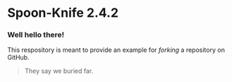 # Spoon-Knife  2.4.2

### Well hello there!

This respository is meant to provide an example for *forking* a repository on GitHub.

> They say we buried far.

